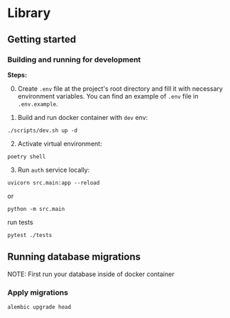 # Library

## Getting started

### Building and running for development

**Steps:**

0. Create `.env` file at the project's root directory and fill it with necessary environment variables.
   You can find an example of `.env` file in `.env.example`.

1. Build and run docker container with `dev` env:

 ```commandline
./scripts/dev.sh up -d
 ```

2. Activate virtual environment:

 ```commandline
poetry shell
 ```

3. Run `auth` service locally:

```commandline
uvicorn src.main:app --reload
 ```

or

```commandline
python -m src.main
```

run tests

```commandline
pytest ./tests 
```

## Running database migrations

NOTE: First run your database inside of docker container

### Apply migrations

```
alembic upgrade head
```
